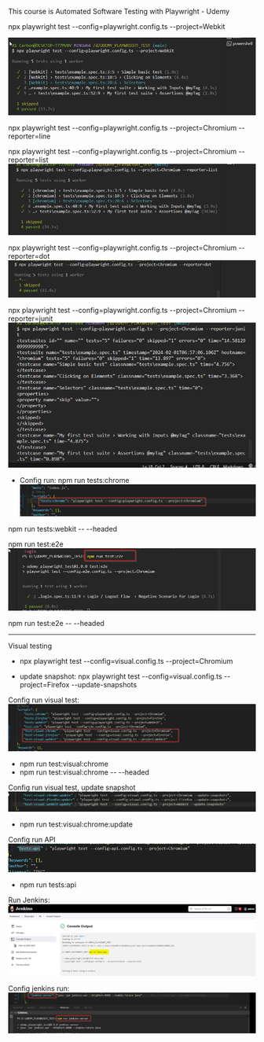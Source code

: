 This course is 
Automated Software Testing with Playwright - Udemy


npx playwright test --config=playwright.config.ts --project=Webkit

![Alt text](image.png)

 npx playwright test --config=playwright.config.ts --project=Chromium --reporter=line

 npx playwright test --config=playwright.config.ts --project=Chromium --reporter=list
 ![Alt text](image-1.png)

 npx playwright test --config=playwright.config.ts --project=Chromium --reporter=dot 
 ![Alt text](image-2.png)

 npx playwright test --config=playwright.config.ts --project=Chromium --reporter=junit
 ![Alt text](image-3.png)


+ Config run:
npm run tests:chrome
![Alt text](image-4.png)

npm run tests:webkit -- --headed 


npm run test:e2e
![alt text](image-5.png)


npm run test:e2e -- --headed 

------------
Visual testing
+ npx playwright test --config=visual.config.ts --project=Chromium

+ update snapshot:  npx playwright test --config=visual.config.ts --project=Firefox --update-snapshots

Config run visual test:
![alt text](image-6.png)
+ npm run test:visual:chrome
+ npm run test:visual:chrome -- --headed

Config run visual test, update  snapshot
![alt text](image-7.png)
+ npm run test:visual:chrome:update


Config run API
![alt text](image-8.png)
+ npm run tests:api

Run Jenkins:
![alt text](image-9.png)

Config jenkins run:
![alt text](image-10.png)